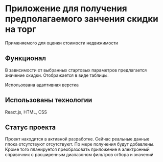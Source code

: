 # Приложение для получения предполагаемого занчения скидки на торг
Применяемого для оценки стоимости недвижимости

## Функционал
В зависимости от выбранных стартовых параметров предлагается значение скидки. Отображается в виде таблицы. 

Использована адаптивная верстка

## Использованы технологии
React.js, HTML, CSS

## Статус проекта
Проект находится в активной разработке. Сейчас реальные данные ппока отсутствуют отсутствуют. По мере получения будут добавлены. Кроме того планируется преобразовать приложение в электронный справочник с расширенным диапазоном фильтров отбора и значений
